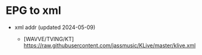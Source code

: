 # EPG to xml

* xml addr (updated 2024-05-09)

  - [WAVVE/TVING/KT]
    https://raw.githubusercontent.com/jassmusic/KLive/master/klive.xml

